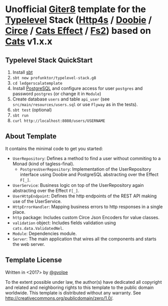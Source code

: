 Unofficial [Giter8][g8] template for the [Typelevel][typelevel] Stack ([Http4s][http4s] / [Doobie][doobie] / [Circe][circe] / [Cats Effect][cats-effect] / [Fs2][fs2]) based on [Cats][cats] v1.x.x
==========================================================================================================================================================================================

Typelevel Stack QuickStart
--------------------------

1. Install [sbt][sbt]
2. `sbt new profunktor/typelevel-stack.g8`
3. `cd ledgerscalatemplate`
4. Install [PostgreSQL][postgresql] and configure access for user `postgres` and password `postgres` (or change it in `Module`)
5. Create database `users` and table `api_user` (see `src/main/resources/users.sql` or use `Flyway` as in the tests).
6. `sbt test` (optional)
7. `sbt run`
8. `curl http://localhost:8080/users/USERNAME`

About Template
--------------

It contains the minimal code to get you started:

- `UserRepository`: Defines a method to find a user without commiting to a Monad (kind of tagless-final).
  - `PostgresUserRepository`: Implementation of the UserRepository interface using Doobie and PostgreSQL abstracting over the Effect `F[_]`.
- `UserService`: Business logic on top of the UserRepository again abstracting over the Effect `F[_]`.
- `UserHttpEndpoint`: Defines the http endpoints of the REST API making use of the UserService.
- `HttpErrorHandler`: Mapping business errors to http responses in a single place.
- `http` package: Includes custom Circe Json Encoders for value classes.
- `validation` object: Includes fields validation using `cats.data.ValidatedNel`.
- `Module`: Dependencies module.
- `Server`: The main application that wires all the components and starts the web server.

Template License
----------------
Written in <2017> by [@gvolpe][gvolpe]

To the extent possible under law, the author(s) have dedicated all copyright and related
and neighboring rights to this template to the public domain worldwide.
This template is distributed without any warranty. See <http://creativecommons.org/publicdomain/zero/1.0/>.

[g8]: http://www.foundweekends.org/giter8/
[typelevel]: https://typelevel.org
[http4s]: http://http4s.org/
[doobie]: http://tpolecat.github.io/doobie/
[circe]: https://circe.github.io/circe/
[cats-effect]: https://github.com/typelevel/cats-effect
[cats]: https://typelevel.org/cats/
[fs2]: https://github.com/functional-streams-for-scala/fs2

[sbt]: http://www.scala-sbt.org/1.x/docs/Setup.html
[postgresql]: https://www.postgresql.org/download/
[gvolpe]: https://github.com/gvolpe

